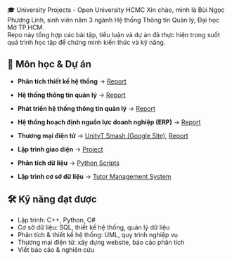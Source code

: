 🎓 University Projects - Open University HCMC
Xin chào, mình là Bùi Ngọc Phương Linh, sinh viên năm 3 ngành Hệ thống Thông tin Quản lý, Đại học Mở TP.HCM.  
Repo này tổng hợp các bài tập, tiểu luận và dự án đã thực hiện trong suốt quá trình học tập để chứng minh kiến thức và kỹ năng.

## 📂 Môn học & Dự án

- **Phân tích thiết kế hệ thống** → [Report](./Reports/System-Analysis-Design/Report.pdf)
- **Hệ thống thông tin quản lý** → [Report](./Reports/Management-Information-System/Report.pdf)
- **Phát triển hệ thống thông tin quản lý** → [Report](./Reports/IT-Project-Development/Report.pdf)
- **Hệ thống hoạch định nguồn lực doanh nghiệp (ERP)** → [Report](./Reports/ERP-System/Report.pdf)
- **Thương mại điện tử** → [UnityT Smash (Google Site)](./Reports/E-Commerce/UnityT-Smash-GoogleSite-Link.txt), [Report](./Reports/E-Commerce/Report.pdf)

- **Lập trình giao diện** → [Project](./Programming-Projects/GUI-Programming/)
- **Phân tích dữ liệu** → [Python Scripts](./Programming-Projects/Data-Analysis/)
- **Lập trình cơ sở dữ liệu** → [Tutor Management System](./Programming-Projects/Database-Programming/Tutor-Management)

## 🛠 Kỹ năng đạt được
- Lập trình: C++, Python, C#
- Cơ sở dữ liệu: SQL, thiết kế hệ thống, quản lý dữ liệu
- Phân tích & thiết kế hệ thống: UML, quy trình nghiệp vụ
- Thương mại điện tử: xây dựng website, báo cáo phân tích
- Viết báo cáo & nghiên cứu
